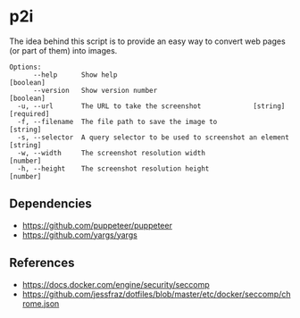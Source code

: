 # p2i

The idea behind this script is to provide an easy way to convert web pages (or part of them) into images.

```
Options:
      --help      Show help                                            [boolean]
      --version   Show version number                                  [boolean]
  -u, --url       The URL to take the screenshot             [string] [required]
  -f, --filename  The file path to save the image to                    [string]
  -s, --selector  A query selector to be used to screenshot an element  [string]
  -w, --width     The screenshot resolution width                       [number]
  -h, --height    The screenshot resolution height                      [number]
```

## Dependencies

- https://github.com/puppeteer/puppeteer
- https://github.com/yargs/yargs

## References

- https://docs.docker.com/engine/security/seccomp
- https://github.com/jessfraz/dotfiles/blob/master/etc/docker/seccomp/chrome.json
